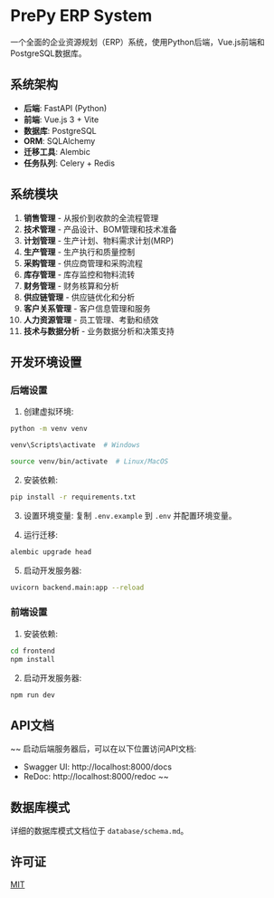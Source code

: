 # PrePy ERP System

一个全面的企业资源规划（ERP）系统，使用Python后端，Vue.js前端和PostgreSQL数据库。

## 系统架构

- **后端**: FastAPI (Python)
- **前端**: Vue.js 3 + Vite
- **数据库**: PostgreSQL
- **ORM**: SQLAlchemy
- **迁移工具**: Alembic
- **任务队列**: Celery + Redis

## 系统模块

1. **销售管理** - 从报价到收款的全流程管理
2. **技术管理** - 产品设计、BOM管理和技术准备
3. **计划管理** - 生产计划、物料需求计划(MRP)
4. **生产管理** - 生产执行和质量控制
5. **采购管理** - 供应商管理和采购流程
6. **库存管理** - 库存监控和物料流转
7. **财务管理** - 财务核算和分析
8. **供应链管理** - 供应链优化和分析
9. **客户关系管理** - 客户信息管理和服务
10. **人力资源管理** - 员工管理、考勤和绩效
11. **技术与数据分析** - 业务数据分析和决策支持

## 开发环境设置

### 后端设置

1. 创建虚拟环境:
```bash
python -m venv venv
```
```bash
venv\Scripts\activate  # Windows
```
```bash
source venv/bin/activate  # Linux/MacOS
```

2. 安装依赖:
```bash
pip install -r requirements.txt
```

3. 设置环境变量:
复制 `.env.example` 到 `.env` 并配置环境变量。

4. 运行迁移:
```bash
alembic upgrade head
```

5. 启动开发服务器:
```bash
uvicorn backend.main:app --reload
```

### 前端设置

1. 安装依赖:
```bash
cd frontend
npm install
```

2. 启动开发服务器:
```bash
npm run dev
```

## API文档
~~
启动后端服务器后，可以在以下位置访问API文档:
- Swagger UI: http://localhost:8000/docs
- ReDoc: http://localhost:8000/redoc
~~
## 数据库模式

详细的数据库模式文档位于 `database/schema.md`。

## 许可证

[MIT](LICENSE) 
